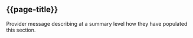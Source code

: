 ## {{page-title}}
Provider message describing at a summary level how they have populated this section.